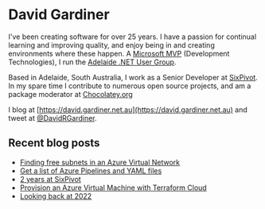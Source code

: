 # David Gardiner

I've been creating software for over 25 years. I have a passion for continual learning and improving quality, and enjoy being in and creating environments where these happen. A [Microsoft MVP](https://mvp.microsoft.com/en-us/PublicProfile/5001655) (Development Technologies), I run the [Adelaide .NET User Group](https://www.adnug.net).

Based in Adelaide, South Australia, I work as a Senior Developer at [SixPivot](https://www.sixpivot.com.au). In my spare time I contribute to numerous open source projects, and am a package moderator at [Chocolatey.org](https://chocolatey.org)

I blog at [https://david.gardiner.net.au](https://david.gardiner.net.au) and tweet at [@DavidRGardiner](https://twitter.com/DavidRGardiner).

## Recent blog posts

<!--START_SECTION:posts-->
* [Finding free subnets in an Azure Virtual Network](https:&#x2F;&#x2F;david.gardiner.net.au&#x2F;2023&#x2F;04&#x2F;find-freesubnets.html)
* [Get a list of Azure Pipelines and YAML files](https:&#x2F;&#x2F;david.gardiner.net.au&#x2F;2023&#x2F;02&#x2F;list-azure-pipelines-and-yaml.html)
* [2 years at SixPivot](https:&#x2F;&#x2F;david.gardiner.net.au&#x2F;2023&#x2F;02&#x2F;two-years-sixpivot.html)
* [Provision an Azure Virtual Machine with Terraform Cloud](https:&#x2F;&#x2F;david.gardiner.net.au&#x2F;2023&#x2F;01&#x2F;azure-vm-terraform.html)
* [Looking back at 2022](https:&#x2F;&#x2F;david.gardiner.net.au&#x2F;2022&#x2F;12&#x2F;year-in-review.html)
<!--END_SECTION:posts-->
